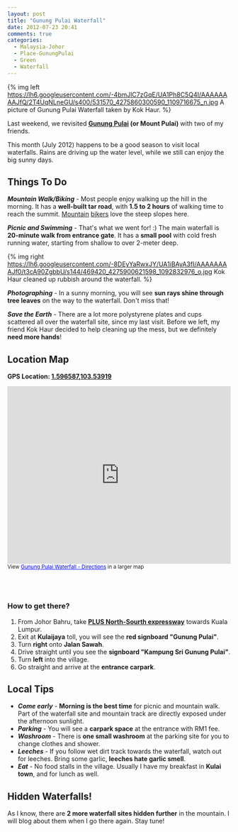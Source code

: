 ```yaml
---
layout: post
title: "Gunung Pulai Waterfall"
date: 2012-07-23 20:41
comments: true
categories: 
  - Malaysia-Johor
  - Place-GunungPulai
  - Green
  - Waterfall
---
```


{% img left https://lh6.googleusercontent.com/-4bmJlC7zGqE/UA1Ph8C5Q4I/AAAAAAAAJfQ/2T4UqNLneGU/s400/531570_4275860300590_1109716675_n.jpg A picture of Gunung Pulai Waterfall taken by Kok Haur. %}

Last weekend, we revisited **[Gunung Pulai](http://en.wikipedia.org/wiki/Mount_Pulai)
(or Mount Pulai)** with two of my friends. 

This month (July 2012) happens to be a good season to visit local waterfalls. Rains are driving
up the water level, while we still can enjoy the big sunny days.

Things To Do
------
***Mountain Walk/Biking*** - Most people enjoy walking up the hill in the morning. 
It has a **well-built tar road**, with **1.5 to 2 hours** of walking time 
to reach the summit. [Mountain](http://bikejourneys.blogspot.sg/2010/09/pain-up-gunung-pulai.html) [bikers](http://jeffandkimpaine.com/blog2/2010/07/11/gunung-pulai-translates-to-crazy-man-ride/) love the steep slopes here.

***Picnic and Swimming*** - That's what we went for! :) The main waterfall is **20-minute walk from entrance gate**. It
has a **small pool** with cold fresh running water, starting from shallow to over 2-meter deep.

{% img right https://lh6.googleusercontent.com/-8DEyYaRwxJY/UA1iBAyA3fI/AAAAAAAAJf0/t3cA90ZgbbU/s144/469420_4275900621598_1092832976_o.jpg Kok Haur cleaned up rubbish around the waterfall. %}

***Photographing*** - In a sunny morning, you will see **sun rays shine through tree leaves** on the way 
to the waterfall. Don't miss that!

***Save the Earth*** - There are a lot more polystyrene plates and cups scattered all over the waterfall site, since my last visit. Before we left, my friend Kok Haur decided to help cleaning up the mess, but we definitely **need more hands**!


Location Map
-----
**GPS Location: [1.596587,103.53919](https://maps.google.com/maps?daddr=1.596587,103.53919)**

<iframe width="100%" height="400" frameborder="0" scrolling="no"
marginheight="0" marginwidth="0" src="https://maps.google.com.my/maps/ms?msa=0&amp;msid=205295775928081280405.0004c4f3d03b24d4d8f37&amp;ie=UTF8&amp;t=m&amp;ll=1.591783,103.586311&amp;spn=0.164731,0.219727&amp;z=11&amp;output=embed"></iframe><br /><small>View <a target="_blank" href="https://maps.google.com.my/maps/ms?msa=0&amp;msid=205295775928081280405.0004c4f3d03b24d4d8f37&amp;ie=UTF8&amp;t=m&amp;ll=1.591783,103.586311&amp;spn=0.164731,0.219727&amp;z=12&amp;source=embed" style="color:#0000FF;text-align:left">Gunung Pulai Waterfall - Directions</a> in a larger map</small>

<br/><br/>

### How to get there?
1. From Johor Bahru, take [**PLUS North-Sourth expressway**](http://plus.com.my/index.php?id=nse) towards Kuala Lumpur. 
2. Exit at **Kulaijaya** toll, you will see the **red signboard "Gunung Pulai"**. 
3. Turn **right** onto **Jalan Sawah**.
4. Drive straight until you see the **signboard "Kampung Sri Gunung Pulai"**.
5. Turn **left** into the village.
6. Go straight and arrive at the **entrance carpark**.

Local Tips
----
- ***Come early*** - **Morning is the best time** for picnic and mountain
  walk. Part of the waterfall site and mountain track are directly
  exposed under the afternoon sunlight.
- ***Parking*** - You will see a **carpark space** at the entrance with RM1 fee. 
- ***Washroom*** - There is **one small washroom** at the parking site for you
  to change clothes and shower.
- ***Leeches*** - If you follow wet dirt track towards the waterfall,
  watch out for leeches. Bring some garlic, **leeches hate garlic smell**. 
- ***Eat*** - No food stalls in the village. Usually I have my breakfast
  in **Kulai town**, and for lunch as well.

Hidden Waterfalls!
------
As I know, there are **2 more waterfall sites hidden further** in the
mountain. I will blog about them when I go there again. Stay tune!

